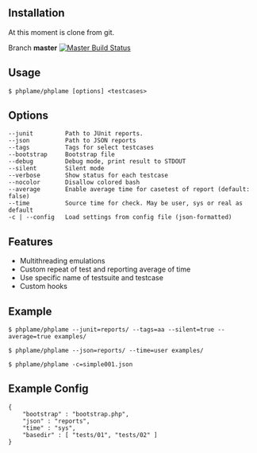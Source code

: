 Installation
------------

At this moment is clone from git.

Branch **master** [![Master Build Status](https://secure.travis-ci.org/litvinok/phplame.png?branch=master)](http://travis-ci.org/litvinok/phplam)

Usage
------------

    $ phplame/phplame [options] <testcases>

Options
------------
    --junit         Path to JUnit reports.
    --json          Path to JSON reports
    --tags          Tags for select testcases
    --bootstrap     Bootstrap file
    --debug         Debug mode, print result to STDOUT
    --silent        Silent mode
    --verbose       Show status for each testcase
    --nocolor       Disallow colored bash
    --average       Enable average time for casetest of report (default: false)
    --time          Source time for check. May be user, sys or real as default
    -c | --config   Load settings from config file (json-formatted)

Features
------------

* Multithreading emulations
* Custom repeat of test and reporting average of time
* Use specific name of testsuite and testcase
* Custom hooks

Example
------------

    $ phplame/phplame --junit=reports/ --tags=aa --silent=true --average=true examples/

    $ phplame/phplame --json=reports/ --time=user examples/

    $ phplame/phplame -c=simple001.json

Example Config
------------
    {
        "bootstrap" : "bootstrap.php",
        "json" : "reports",
        "time" : "sys",
        "basedir" : [ "tests/01", "tests/02" ]
    }